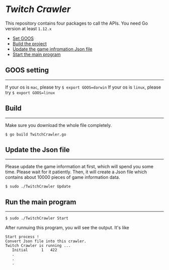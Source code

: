# *_Twitch Crawler_*

This repository contains four packages to call the APIs.
You need Go version at least `1.12.x`

* [Set GOOS](#goos-setting)
* [Build the project](#build)
* [Update the game infromation Json file](#update-the-json-file)
* [Start the main program](#run-the-main-program)

## GOOS setting
----

If your os is `mac`, please try `$ export GOOS=darwin`
If your os is `linux`, please try `$ export GOOS=linux`

## Build
----
Make sure you download the whole file completely.

    $ go build TwitchCrawler.go

## Update the Json file
----
Please update the game information at first, which will spend you some time.
Please wait for it patiently. Then, it will create a Json file which contains about 10000
pieces of game information data.

    $ sudo ./TwitchCrawler Update

## Run the main program
----
    $ sudo ./TwitchCrawler Start

After runnuing this program, you will see the output.
It's like
```
Start process !
Convert Json file into this crawler.
Twitch Crawler is running ...
   Initial      1   422
   .
   .
   .
```
